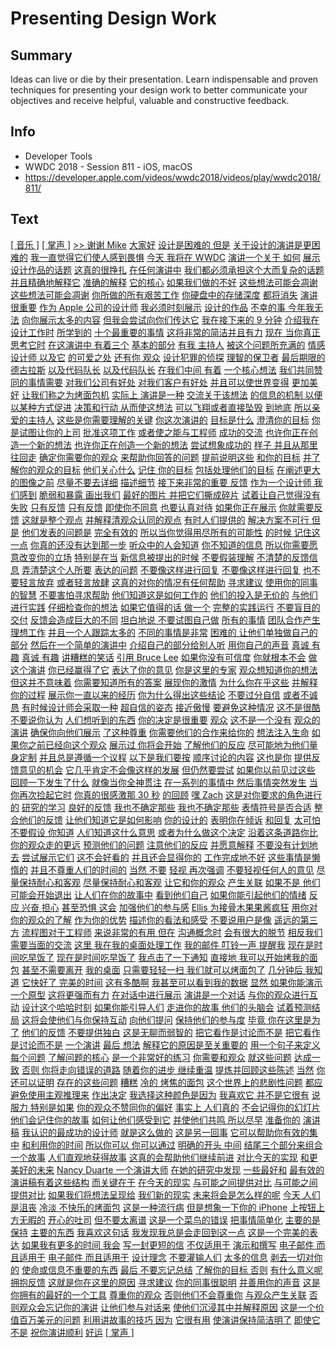 # Presenting Design Work

## Summary
Ideas can live or die by their presentation. Learn indispensable and proven techniques for presenting your design work to better communicate your objectives and receive helpful, valuable and constructive feedback.

## Info
* Developer Tools
* WWDC 2018 - Session 811 - iOS, macOS
* https://developer.apple.com/videos/wwdc2018/videos/play/wwdc2018/811/

## Text
 [[ 音乐 ]](https://developer.apple.com/videos/wwdc2018/videos/play/wwdc2018/811/?time=6) [[ 掌声 ]](https://developer.apple.com/videos/wwdc2018/videos/play/wwdc2018/811/?time=16) [&gt;&gt; 谢谢 Mike](https://developer.apple.com/videos/wwdc2018/videos/play/wwdc2018/811/?time=19) [大家好](https://developer.apple.com/videos/wwdc2018/videos/play/wwdc2018/811/?time=20) [设计是困难的 但是](https://developer.apple.com/videos/wwdc2018/videos/play/wwdc2018/811/?time=23) [关于设计的演讲是更困难的](https://developer.apple.com/videos/wwdc2018/videos/play/wwdc2018/811/?time=27) [我一直觉得它们使人感到畏惧](https://developer.apple.com/videos/wwdc2018/videos/play/wwdc2018/811/?time=30) [今天 我将在 WWDC](https://developer.apple.com/videos/wwdc2018/videos/play/wwdc2018/811/?time=34) [演讲一个关于 如何](https://developer.apple.com/videos/wwdc2018/videos/play/wwdc2018/811/?time=37) [展示设计作品的话题](https://developer.apple.com/videos/wwdc2018/videos/play/wwdc2018/811/?time=39) [这真的很挣扎](https://developer.apple.com/videos/wwdc2018/videos/play/wwdc2018/811/?time=41) [在任何演讲中](https://developer.apple.com/videos/wwdc2018/videos/play/wwdc2018/811/?time=46) [我们都必须承担这个大而复杂的话题](https://developer.apple.com/videos/wwdc2018/videos/play/wwdc2018/811/?time=48) [并且精确地解释它](https://developer.apple.com/videos/wwdc2018/videos/play/wwdc2018/811/?time=50) [准确的解释](https://developer.apple.com/videos/wwdc2018/videos/play/wwdc2018/811/?time=53) [它的核心](https://developer.apple.com/videos/wwdc2018/videos/play/wwdc2018/811/?time=54) [如果我们做的不好](https://developer.apple.com/videos/wwdc2018/videos/play/wwdc2018/811/?time=56) [这些想法可能会凋谢](https://developer.apple.com/videos/wwdc2018/videos/play/wwdc2018/811/?time=58) [这些想法可能会凋谢](https://developer.apple.com/videos/wwdc2018/videos/play/wwdc2018/811/?time=58) [你所做的所有艰苦工作](https://developer.apple.com/videos/wwdc2018/videos/play/wwdc2018/811/?time=61) [你硬盘中的存储深度](https://developer.apple.com/videos/wwdc2018/videos/play/wwdc2018/811/?time=63) [都将消失](https://developer.apple.com/videos/wwdc2018/videos/play/wwdc2018/811/?time=65) [演讲很重要](https://developer.apple.com/videos/wwdc2018/videos/play/wwdc2018/811/?time=67) [作为 Apple 公司的设计师](https://developer.apple.com/videos/wwdc2018/videos/play/wwdc2018/811/?time=69) [我必须时刻展示](https://developer.apple.com/videos/wwdc2018/videos/play/wwdc2018/811/?time=72) [设计的作品](https://developer.apple.com/videos/wwdc2018/videos/play/wwdc2018/811/?time=73) [不幸的事 今年我无法](https://developer.apple.com/videos/wwdc2018/videos/play/wwdc2018/811/?time=75) [向你展示太多的内容](https://developer.apple.com/videos/wwdc2018/videos/play/wwdc2018/811/?time=77) [但我会尝试向你们传达它](https://developer.apple.com/videos/wwdc2018/videos/play/wwdc2018/811/?time=79) [我在接下来的 9 分钟](https://developer.apple.com/videos/wwdc2018/videos/play/wwdc2018/811/?time=81) [介绍我在设计工作时](https://developer.apple.com/videos/wwdc2018/videos/play/wwdc2018/811/?time=83) [所学到的](https://developer.apple.com/videos/wwdc2018/videos/play/wwdc2018/811/?time=84) [十个最重要的事情](https://developer.apple.com/videos/wwdc2018/videos/play/wwdc2018/811/?time=87) [这将非常的简洁并且有力](https://developer.apple.com/videos/wwdc2018/videos/play/wwdc2018/811/?time=89) [现在 当你真正思考它时](https://developer.apple.com/videos/wwdc2018/videos/play/wwdc2018/811/?time=91) [在这演讲中 有着三个](https://developer.apple.com/videos/wwdc2018/videos/play/wwdc2018/811/?time=93) [基本的部分](https://developer.apple.com/videos/wwdc2018/videos/play/wwdc2018/811/?time=95) [有我 主持人](https://developer.apple.com/videos/wwdc2018/videos/play/wwdc2018/811/?time=98) [被这个问题所充满的](https://developer.apple.com/videos/wwdc2018/videos/play/wwdc2018/811/?time=101) [情感设计师 以及它](https://developer.apple.com/videos/wwdc2018/videos/play/wwdc2018/811/?time=104) [的可爱之处](https://developer.apple.com/videos/wwdc2018/videos/play/wwdc2018/811/?time=106) [还有你 观众](https://developer.apple.com/videos/wwdc2018/videos/play/wwdc2018/811/?time=108) [设计犯罪的侦探](https://developer.apple.com/videos/wwdc2018/videos/play/wwdc2018/811/?time=111) [理智的保卫者](https://developer.apple.com/videos/wwdc2018/videos/play/wwdc2018/811/?time=114) [最后期限的德古拉斯](https://developer.apple.com/videos/wwdc2018/videos/play/wwdc2018/811/?time=116) [以及代码队长](https://developer.apple.com/videos/wwdc2018/videos/play/wwdc2018/811/?time=118) [以及代码队长](https://developer.apple.com/videos/wwdc2018/videos/play/wwdc2018/811/?time=118) [在我们中间 有着](https://developer.apple.com/videos/wwdc2018/videos/play/wwdc2018/811/?time=121) [一个核心想法](https://developer.apple.com/videos/wwdc2018/videos/play/wwdc2018/811/?time=123) [我们共同赞同的事情需要](https://developer.apple.com/videos/wwdc2018/videos/play/wwdc2018/811/?time=125) [对我们公司有好处](https://developer.apple.com/videos/wwdc2018/videos/play/wwdc2018/811/?time=127) [对我们客户有好处](https://developer.apple.com/videos/wwdc2018/videos/play/wwdc2018/811/?time=129) [并且可以使世界变得](https://developer.apple.com/videos/wwdc2018/videos/play/wwdc2018/811/?time=131) [更加美好](https://developer.apple.com/videos/wwdc2018/videos/play/wwdc2018/811/?time=132) [让我们称之为烤面包机](https://developer.apple.com/videos/wwdc2018/videos/play/wwdc2018/811/?time=134) [实际上 演讲是一种](https://developer.apple.com/videos/wwdc2018/videos/play/wwdc2018/811/?time=137) [交流关于该想法](https://developer.apple.com/videos/wwdc2018/videos/play/wwdc2018/811/?time=139) [的信息的机制 以便](https://developer.apple.com/videos/wwdc2018/videos/play/wwdc2018/811/?time=142) [以某种方式促进](https://developer.apple.com/videos/wwdc2018/videos/play/wwdc2018/811/?time=144) [决策和行动 从而使这想法](https://developer.apple.com/videos/wwdc2018/videos/play/wwdc2018/811/?time=147) [可以飞翔或者直接坠毁](https://developer.apple.com/videos/wwdc2018/videos/play/wwdc2018/811/?time=149) [到地底](https://developer.apple.com/videos/wwdc2018/videos/play/wwdc2018/811/?time=153) [所以亲爱的主持人](https://developer.apple.com/videos/wwdc2018/videos/play/wwdc2018/811/?time=156) [这些是你需要理解的关键](https://developer.apple.com/videos/wwdc2018/videos/play/wwdc2018/811/?time=159) [你这次演讲的](https://developer.apple.com/videos/wwdc2018/videos/play/wwdc2018/811/?time=163) [目标是什么](https://developer.apple.com/videos/wwdc2018/videos/play/wwdc2018/811/?time=165) [澄清你的目标](https://developer.apple.com/videos/wwdc2018/videos/play/wwdc2018/811/?time=167) [你是试图让你的上司](https://developer.apple.com/videos/wwdc2018/videos/play/wwdc2018/811/?time=171) [批准这项工作](https://developer.apple.com/videos/wwdc2018/videos/play/wwdc2018/811/?time=172) [或者使之能与工程师](https://developer.apple.com/videos/wwdc2018/videos/play/wwdc2018/811/?time=175) [成功的交流](https://developer.apple.com/videos/wwdc2018/videos/play/wwdc2018/811/?time=177) [也许你正在创造一个新的想法](https://developer.apple.com/videos/wwdc2018/videos/play/wwdc2018/811/?time=179) [也许你正在创造一个新的想法](https://developer.apple.com/videos/wwdc2018/videos/play/wwdc2018/811/?time=179) [尝试想象成功的](https://developer.apple.com/videos/wwdc2018/videos/play/wwdc2018/811/?time=182) [样子 并且从那里](https://developer.apple.com/videos/wwdc2018/videos/play/wwdc2018/811/?time=184) [往回走](https://developer.apple.com/videos/wwdc2018/videos/play/wwdc2018/811/?time=186) [确定你需要你的观众](https://developer.apple.com/videos/wwdc2018/videos/play/wwdc2018/811/?time=188) [来帮助你回答的问题](https://developer.apple.com/videos/wwdc2018/videos/play/wwdc2018/811/?time=190) [提前说明这些](https://developer.apple.com/videos/wwdc2018/videos/play/wwdc2018/811/?time=193) [和你的目标](https://developer.apple.com/videos/wwdc2018/videos/play/wwdc2018/811/?time=195) [并了解你的观众的目标](https://developer.apple.com/videos/wwdc2018/videos/play/wwdc2018/811/?time=197) [他们关心什么](https://developer.apple.com/videos/wwdc2018/videos/play/wwdc2018/811/?time=202) [记住 你的目标](https://developer.apple.com/videos/wwdc2018/videos/play/wwdc2018/811/?time=204) [包括处理他们的目标](https://developer.apple.com/videos/wwdc2018/videos/play/wwdc2018/811/?time=205) [在阐述更大的图像之前](https://developer.apple.com/videos/wwdc2018/videos/play/wwdc2018/811/?time=210) [尽量不要去详细](https://developer.apple.com/videos/wwdc2018/videos/play/wwdc2018/811/?time=213) [描述细节](https://developer.apple.com/videos/wwdc2018/videos/play/wwdc2018/811/?time=216) [接下来非常的重要 反馈](https://developer.apple.com/videos/wwdc2018/videos/play/wwdc2018/811/?time=220) [作为一个设计师 我们感到](https://developer.apple.com/videos/wwdc2018/videos/play/wwdc2018/811/?time=224) [脆弱和暴露 画出我们](https://developer.apple.com/videos/wwdc2018/videos/play/wwdc2018/811/?time=227) [最好的图片 并把它们撕成碎片](https://developer.apple.com/videos/wwdc2018/videos/play/wwdc2018/811/?time=230) [试着让自己觉得没有失败](https://developer.apple.com/videos/wwdc2018/videos/play/wwdc2018/811/?time=234) [只有反馈](https://developer.apple.com/videos/wwdc2018/videos/play/wwdc2018/811/?time=239) [只有反馈](https://developer.apple.com/videos/wwdc2018/videos/play/wwdc2018/811/?time=239) [即使你不同意](https://developer.apple.com/videos/wwdc2018/videos/play/wwdc2018/811/?time=242) [也要认真对待](https://developer.apple.com/videos/wwdc2018/videos/play/wwdc2018/811/?time=245) [如果你正在展示](https://developer.apple.com/videos/wwdc2018/videos/play/wwdc2018/811/?time=245) [你就需要反馈](https://developer.apple.com/videos/wwdc2018/videos/play/wwdc2018/811/?time=248) [这就是整个观点](https://developer.apple.com/videos/wwdc2018/videos/play/wwdc2018/811/?time=249) [并解释清观众认同的观点](https://developer.apple.com/videos/wwdc2018/videos/play/wwdc2018/811/?time=255) [有时人们提供的](https://developer.apple.com/videos/wwdc2018/videos/play/wwdc2018/811/?time=257) [解决方案不可行 但是](https://developer.apple.com/videos/wwdc2018/videos/play/wwdc2018/811/?time=259) [他们发表的问题是](https://developer.apple.com/videos/wwdc2018/videos/play/wwdc2018/811/?time=261) [完全有效的](https://developer.apple.com/videos/wwdc2018/videos/play/wwdc2018/811/?time=263) [所以当你觉得用尽所有的可能性](https://developer.apple.com/videos/wwdc2018/videos/play/wwdc2018/811/?time=265) [的时候 记住这一点](https://developer.apple.com/videos/wwdc2018/videos/play/wwdc2018/811/?time=267) [你真的还没有达到那一步](https://developer.apple.com/videos/wwdc2018/videos/play/wwdc2018/811/?time=271) [听众中的人会知道](https://developer.apple.com/videos/wwdc2018/videos/play/wwdc2018/811/?time=275) [你不知道的信息](https://developer.apple.com/videos/wwdc2018/videos/play/wwdc2018/811/?time=276) [所以你需要愿意改变你的立场](https://developer.apple.com/videos/wwdc2018/videos/play/wwdc2018/811/?time=278) [特别是在当](https://developer.apple.com/videos/wwdc2018/videos/play/wwdc2018/811/?time=280) [新信息被提出的时候](https://developer.apple.com/videos/wwdc2018/videos/play/wwdc2018/811/?time=282) [不要假装理解](https://developer.apple.com/videos/wwdc2018/videos/play/wwdc2018/811/?time=288) [不清楚的反馈信息](https://developer.apple.com/videos/wwdc2018/videos/play/wwdc2018/811/?time=290) [弄清楚这个人所要](https://developer.apple.com/videos/wwdc2018/videos/play/wwdc2018/811/?time=294) [表达的问题](https://developer.apple.com/videos/wwdc2018/videos/play/wwdc2018/811/?time=297) [不要像这样进行回复](https://developer.apple.com/videos/wwdc2018/videos/play/wwdc2018/811/?time=299) [不要像这样进行回复](https://developer.apple.com/videos/wwdc2018/videos/play/wwdc2018/811/?time=299) [也不要轻言放弃](https://developer.apple.com/videos/wwdc2018/videos/play/wwdc2018/811/?time=303) [或者轻言放肆](https://developer.apple.com/videos/wwdc2018/videos/play/wwdc2018/811/?time=305) [这真的对你的情况有任何帮助](https://developer.apple.com/videos/wwdc2018/videos/play/wwdc2018/811/?time=307) [寻求建议](https://developer.apple.com/videos/wwdc2018/videos/play/wwdc2018/811/?time=310) [使用你的同事的智慧](https://developer.apple.com/videos/wwdc2018/videos/play/wwdc2018/811/?time=313) [不要害怕寻求帮助](https://developer.apple.com/videos/wwdc2018/videos/play/wwdc2018/811/?time=318) [他们知道这是如何工作的](https://developer.apple.com/videos/wwdc2018/videos/play/wwdc2018/811/?time=320) [他们的投入是无价的](https://developer.apple.com/videos/wwdc2018/videos/play/wwdc2018/811/?time=322) [与他们进行实践](https://developer.apple.com/videos/wwdc2018/videos/play/wwdc2018/811/?time=324) [仔细检查你的想法](https://developer.apple.com/videos/wwdc2018/videos/play/wwdc2018/811/?time=326) [如果它值得的话 做一个](https://developer.apple.com/videos/wwdc2018/videos/play/wwdc2018/811/?time=328) [完整的实践运行](https://developer.apple.com/videos/wwdc2018/videos/play/wwdc2018/811/?time=330) [不要盲目的交付](https://developer.apple.com/videos/wwdc2018/videos/play/wwdc2018/811/?time=331) [反馈会造成巨大的不同](https://developer.apple.com/videos/wwdc2018/videos/play/wwdc2018/811/?time=333) [坦白地说 不要试图自己做](https://developer.apple.com/videos/wwdc2018/videos/play/wwdc2018/811/?time=335) [所有的事情](https://developer.apple.com/videos/wwdc2018/videos/play/wwdc2018/811/?time=339) [团队合作产生理想工作](https://developer.apple.com/videos/wwdc2018/videos/play/wwdc2018/811/?time=341) [并且一个人跟踪太多的](https://developer.apple.com/videos/wwdc2018/videos/play/wwdc2018/811/?time=344) [不同的事情是非常](https://developer.apple.com/videos/wwdc2018/videos/play/wwdc2018/811/?time=347) [困难的 让他们单独做自己的部分](https://developer.apple.com/videos/wwdc2018/videos/play/wwdc2018/811/?time=348) [然后在一个简单的演讲中](https://developer.apple.com/videos/wwdc2018/videos/play/wwdc2018/811/?time=351) [介绍自己的部分给别人听](https://developer.apple.com/videos/wwdc2018/videos/play/wwdc2018/811/?time=353) [用你自己的声音](https://developer.apple.com/videos/wwdc2018/videos/play/wwdc2018/811/?time=356) [真诚 有趣](https://developer.apple.com/videos/wwdc2018/videos/play/wwdc2018/811/?time=358) [真诚 有趣](https://developer.apple.com/videos/wwdc2018/videos/play/wwdc2018/811/?time=358) [讲糟糕的笑话](https://developer.apple.com/videos/wwdc2018/videos/play/wwdc2018/811/?time=362) [引用 Bruce Lee](https://developer.apple.com/videos/wwdc2018/videos/play/wwdc2018/811/?time=363) [如果你没有可信度](https://developer.apple.com/videos/wwdc2018/videos/play/wwdc2018/811/?time=367) [你就根本不会](https://developer.apple.com/videos/wwdc2018/videos/play/wwdc2018/811/?time=368) [做这个演讲](https://developer.apple.com/videos/wwdc2018/videos/play/wwdc2018/811/?time=369) [你已经赢得了它](https://developer.apple.com/videos/wwdc2018/videos/play/wwdc2018/811/?time=370) [表达了你的意见](https://developer.apple.com/videos/wwdc2018/videos/play/wwdc2018/811/?time=373) [你是这里的专家](https://developer.apple.com/videos/wwdc2018/videos/play/wwdc2018/811/?time=375) [观众想知道你的想法](https://developer.apple.com/videos/wwdc2018/videos/play/wwdc2018/811/?time=377) [但这并不意味着](https://developer.apple.com/videos/wwdc2018/videos/play/wwdc2018/811/?time=378) [你需要知道所有的答案](https://developer.apple.com/videos/wwdc2018/videos/play/wwdc2018/811/?time=380) [展现你的激情](https://developer.apple.com/videos/wwdc2018/videos/play/wwdc2018/811/?time=383) [为什么你在乎这些](https://developer.apple.com/videos/wwdc2018/videos/play/wwdc2018/811/?time=385) [并解释你的过程](https://developer.apple.com/videos/wwdc2018/videos/play/wwdc2018/811/?time=388) [展示你一直以来的经历](https://developer.apple.com/videos/wwdc2018/videos/play/wwdc2018/811/?time=390) [你为什么得出这些结论](https://developer.apple.com/videos/wwdc2018/videos/play/wwdc2018/811/?time=391) [不要过分自信](https://developer.apple.com/videos/wwdc2018/videos/play/wwdc2018/811/?time=396) [或者不诚恳](https://developer.apple.com/videos/wwdc2018/videos/play/wwdc2018/811/?time=400) [有时候设计师会采取一种](https://developer.apple.com/videos/wwdc2018/videos/play/wwdc2018/811/?time=401) [超自信的姿态](https://developer.apple.com/videos/wwdc2018/videos/play/wwdc2018/811/?time=403) [接近傲慢](https://developer.apple.com/videos/wwdc2018/videos/play/wwdc2018/811/?time=405) [要避免这种情况](https://developer.apple.com/videos/wwdc2018/videos/play/wwdc2018/811/?time=407) [这不是很酷](https://developer.apple.com/videos/wwdc2018/videos/play/wwdc2018/811/?time=408) [不要说你认为](https://developer.apple.com/videos/wwdc2018/videos/play/wwdc2018/811/?time=410) [人们想听到的东西](https://developer.apple.com/videos/wwdc2018/videos/play/wwdc2018/811/?time=412) [你的决定是很重要](https://developer.apple.com/videos/wwdc2018/videos/play/wwdc2018/811/?time=414) [观众](https://developer.apple.com/videos/wwdc2018/videos/play/wwdc2018/811/?time=418) [这不是一个没有](https://developer.apple.com/videos/wwdc2018/videos/play/wwdc2018/811/?time=420) [观众的演讲](https://developer.apple.com/videos/wwdc2018/videos/play/wwdc2018/811/?time=422) [确保你向他们展示](https://developer.apple.com/videos/wwdc2018/videos/play/wwdc2018/811/?time=423) [了这种尊重](https://developer.apple.com/videos/wwdc2018/videos/play/wwdc2018/811/?time=425) [你需要他们的合作来给你的](https://developer.apple.com/videos/wwdc2018/videos/play/wwdc2018/811/?time=426) [想法注入生命](https://developer.apple.com/videos/wwdc2018/videos/play/wwdc2018/811/?time=428) [如果你之前已经向这个观众](https://developer.apple.com/videos/wwdc2018/videos/play/wwdc2018/811/?time=430) [展示过 你将会开始](https://developer.apple.com/videos/wwdc2018/videos/play/wwdc2018/811/?time=432) [了解他们的反应](https://developer.apple.com/videos/wwdc2018/videos/play/wwdc2018/811/?time=434) [尽可能地为他们量身定制](https://developer.apple.com/videos/wwdc2018/videos/play/wwdc2018/811/?time=438) [并且总是遵循一个议程](https://developer.apple.com/videos/wwdc2018/videos/play/wwdc2018/811/?time=439) [以下是我们要按](https://developer.apple.com/videos/wwdc2018/videos/play/wwdc2018/811/?time=443) [顺序讨论的内容](https://developer.apple.com/videos/wwdc2018/videos/play/wwdc2018/811/?time=444) [这也是你](https://developer.apple.com/videos/wwdc2018/videos/play/wwdc2018/811/?time=446) [提供反馈意见的机会](https://developer.apple.com/videos/wwdc2018/videos/play/wwdc2018/811/?time=448) [它几乎肯定不会像这样的发展](https://developer.apple.com/videos/wwdc2018/videos/play/wwdc2018/811/?time=452) [但仍然要尝试](https://developer.apple.com/videos/wwdc2018/videos/play/wwdc2018/811/?time=454) [如果你以前见过这些](https://developer.apple.com/videos/wwdc2018/videos/play/wwdc2018/811/?time=458) [回顾一下发生了什么](https://developer.apple.com/videos/wwdc2018/videos/play/wwdc2018/811/?time=460) [就像当你全神贯注](https://developer.apple.com/videos/wwdc2018/videos/play/wwdc2018/811/?time=462) [在一系列的事情中 然后事情突然发生](https://developer.apple.com/videos/wwdc2018/videos/play/wwdc2018/811/?time=463) [当你再次捡起它时](https://developer.apple.com/videos/wwdc2018/videos/play/wwdc2018/811/?time=465) [你真的很感激那 30 秒](https://developer.apple.com/videos/wwdc2018/videos/play/wwdc2018/811/?time=467) [的回顾](https://developer.apple.com/videos/wwdc2018/videos/play/wwdc2018/811/?time=468) [嘿 Zach](https://developer.apple.com/videos/wwdc2018/videos/play/wwdc2018/811/?time=471) [这是对你要求的角色进行的](https://developer.apple.com/videos/wwdc2018/videos/play/wwdc2018/811/?time=473) [研究的学习](https://developer.apple.com/videos/wwdc2018/videos/play/wwdc2018/811/?time=475) [良好的反馈](https://developer.apple.com/videos/wwdc2018/videos/play/wwdc2018/811/?time=478) [我也不确定那些](https://developer.apple.com/videos/wwdc2018/videos/play/wwdc2018/811/?time=479) [我也不确定那些](https://developer.apple.com/videos/wwdc2018/videos/play/wwdc2018/811/?time=479) [表情符号是否合适](https://developer.apple.com/videos/wwdc2018/videos/play/wwdc2018/811/?time=481) [整合他们的反馈](https://developer.apple.com/videos/wwdc2018/videos/play/wwdc2018/811/?time=483) [让他们知道它是如何影响](https://developer.apple.com/videos/wwdc2018/videos/play/wwdc2018/811/?time=485) [你的设计的](https://developer.apple.com/videos/wwdc2018/videos/play/wwdc2018/811/?time=486) [表明你在倾诉](https://developer.apple.com/videos/wwdc2018/videos/play/wwdc2018/811/?time=488) [和回复](https://developer.apple.com/videos/wwdc2018/videos/play/wwdc2018/811/?time=490) [太可怕](https://developer.apple.com/videos/wwdc2018/videos/play/wwdc2018/811/?time=496) [不要假设 你知道](https://developer.apple.com/videos/wwdc2018/videos/play/wwdc2018/811/?time=499) [人们知道这什么意思](https://developer.apple.com/videos/wwdc2018/videos/play/wwdc2018/811/?time=504) [或者为什么做这个决定](https://developer.apple.com/videos/wwdc2018/videos/play/wwdc2018/811/?time=506) [沿着这条道路你比](https://developer.apple.com/videos/wwdc2018/videos/play/wwdc2018/811/?time=508) [你的观众走的更远](https://developer.apple.com/videos/wwdc2018/videos/play/wwdc2018/811/?time=509) [预测他们的问题](https://developer.apple.com/videos/wwdc2018/videos/play/wwdc2018/811/?time=511) [注意他们的反应](https://developer.apple.com/videos/wwdc2018/videos/play/wwdc2018/811/?time=513) [并愿意解释](https://developer.apple.com/videos/wwdc2018/videos/play/wwdc2018/811/?time=514) [不要没有计划地去](https://developer.apple.com/videos/wwdc2018/videos/play/wwdc2018/811/?time=517) [尝试展示它们](https://developer.apple.com/videos/wwdc2018/videos/play/wwdc2018/811/?time=519) [这不会好看的](https://developer.apple.com/videos/wwdc2018/videos/play/wwdc2018/811/?time=520) [并且还会显得你的](https://developer.apple.com/videos/wwdc2018/videos/play/wwdc2018/811/?time=522) [工作完成地不好](https://developer.apple.com/videos/wwdc2018/videos/play/wwdc2018/811/?time=524) [这些事情是懒惰的](https://developer.apple.com/videos/wwdc2018/videos/play/wwdc2018/811/?time=526) [并且不尊重人们的时间的](https://developer.apple.com/videos/wwdc2018/videos/play/wwdc2018/811/?time=528) [当然 不要](https://developer.apple.com/videos/wwdc2018/videos/play/wwdc2018/811/?time=530) [轻视 再次强调](https://developer.apple.com/videos/wwdc2018/videos/play/wwdc2018/811/?time=533) [不要轻视任何人的意见](https://developer.apple.com/videos/wwdc2018/videos/play/wwdc2018/811/?time=535) [尽量保持耐心和客观](https://developer.apple.com/videos/wwdc2018/videos/play/wwdc2018/811/?time=538) [尽量保持耐心和客观](https://developer.apple.com/videos/wwdc2018/videos/play/wwdc2018/811/?time=538) [让它和你的观众](https://developer.apple.com/videos/wwdc2018/videos/play/wwdc2018/811/?time=545) [产生关联](https://developer.apple.com/videos/wwdc2018/videos/play/wwdc2018/811/?time=548) [如果不是 他们可能会开始退出](https://developer.apple.com/videos/wwdc2018/videos/play/wwdc2018/811/?time=548) [让人们在你的故事中](https://developer.apple.com/videos/wwdc2018/videos/play/wwdc2018/811/?time=551) [看到他们自己](https://developer.apple.com/videos/wwdc2018/videos/play/wwdc2018/811/?time=553) [如果你能引起他们的情绪](https://developer.apple.com/videos/wwdc2018/videos/play/wwdc2018/811/?time=555) [反应 兴奋 担心](https://developer.apple.com/videos/wwdc2018/videos/play/wwdc2018/811/?time=557) [甚至恐惧 这会](https://developer.apple.com/videos/wwdc2018/videos/play/wwdc2018/811/?time=559) [加强他们的参与感](https://developer.apple.com/videos/wwdc2018/videos/play/wwdc2018/811/?time=562) [Ellis 为接骨木果果酱疯狂](https://developer.apple.com/videos/wwdc2018/videos/play/wwdc2018/811/?time=564) [用你对你的观众的了解](https://developer.apple.com/videos/wwdc2018/videos/play/wwdc2018/811/?time=568) [作为你的优势](https://developer.apple.com/videos/wwdc2018/videos/play/wwdc2018/811/?time=570) [描述你的看法和感受](https://developer.apple.com/videos/wwdc2018/videos/play/wwdc2018/811/?time=574) [不要说用户是像](https://developer.apple.com/videos/wwdc2018/videos/play/wwdc2018/811/?time=577) [遥远的第三方](https://developer.apple.com/videos/wwdc2018/videos/play/wwdc2018/811/?time=579) [流程图对于工程师](https://developer.apple.com/videos/wwdc2018/videos/play/wwdc2018/811/?time=581) [来说非常的有用 但在](https://developer.apple.com/videos/wwdc2018/videos/play/wwdc2018/811/?time=583) [沟通概念时](https://developer.apple.com/videos/wwdc2018/videos/play/wwdc2018/811/?time=585) [会有很大的脱节](https://developer.apple.com/videos/wwdc2018/videos/play/wwdc2018/811/?time=587) [相反我们需要当面的交流](https://developer.apple.com/videos/wwdc2018/videos/play/wwdc2018/811/?time=589) [这里 我在我的桌面处理工作](https://developer.apple.com/videos/wwdc2018/videos/play/wwdc2018/811/?time=592) [我的邮件 叮铃一声 提醒我](https://developer.apple.com/videos/wwdc2018/videos/play/wwdc2018/811/?time=595) [现在是时间吃早饭了](https://developer.apple.com/videos/wwdc2018/videos/play/wwdc2018/811/?time=597) [现在是时间吃早饭了](https://developer.apple.com/videos/wwdc2018/videos/play/wwdc2018/811/?time=597) [我点击了一下通知](https://developer.apple.com/videos/wwdc2018/videos/play/wwdc2018/811/?time=600) [直接地 我可以开始烤我的面包](https://developer.apple.com/videos/wwdc2018/videos/play/wwdc2018/811/?time=603) [甚至不需要离开](https://developer.apple.com/videos/wwdc2018/videos/play/wwdc2018/811/?time=605) [我的桌面](https://developer.apple.com/videos/wwdc2018/videos/play/wwdc2018/811/?time=606) [只需要轻轻一扫 我们就可以烤面包了](https://developer.apple.com/videos/wwdc2018/videos/play/wwdc2018/811/?time=608) [几分钟后 我知道](https://developer.apple.com/videos/wwdc2018/videos/play/wwdc2018/811/?time=611) [它快好了 完美的时间](https://developer.apple.com/videos/wwdc2018/videos/play/wwdc2018/811/?time=613) [这有多酷啊](https://developer.apple.com/videos/wwdc2018/videos/play/wwdc2018/811/?time=617) [我甚至可以看到我的数据](https://developer.apple.com/videos/wwdc2018/videos/play/wwdc2018/811/?time=618) [显然 如果你能演示一个原型](https://developer.apple.com/videos/wwdc2018/videos/play/wwdc2018/811/?time=621) [这将更强而有力](https://developer.apple.com/videos/wwdc2018/videos/play/wwdc2018/811/?time=624) [在对话中进行展示](https://developer.apple.com/videos/wwdc2018/videos/play/wwdc2018/811/?time=627) [演讲是一个对话](https://developer.apple.com/videos/wwdc2018/videos/play/wwdc2018/811/?time=629) [与你的观众进行互动](https://developer.apple.com/videos/wwdc2018/videos/play/wwdc2018/811/?time=632) [设计这个哈哈时刻](https://developer.apple.com/videos/wwdc2018/videos/play/wwdc2018/811/?time=634) [如果你能引导人们](https://developer.apple.com/videos/wwdc2018/videos/play/wwdc2018/811/?time=637) [走进你的故事 他们的头脑会](https://developer.apple.com/videos/wwdc2018/videos/play/wwdc2018/811/?time=639) [试着预测结局](https://developer.apple.com/videos/wwdc2018/videos/play/wwdc2018/811/?time=641) [这将会使他们与你保持互动](https://developer.apple.com/videos/wwdc2018/videos/play/wwdc2018/811/?time=643) [向他们提问](https://developer.apple.com/videos/wwdc2018/videos/play/wwdc2018/811/?time=645) [保持他们的参与度](https://developer.apple.com/videos/wwdc2018/videos/play/wwdc2018/811/?time=646) [毕竟 你在这里是为了](https://developer.apple.com/videos/wwdc2018/videos/play/wwdc2018/811/?time=648) [他们的反馈](https://developer.apple.com/videos/wwdc2018/videos/play/wwdc2018/811/?time=649) [不要提供独白](https://developer.apple.com/videos/wwdc2018/videos/play/wwdc2018/811/?time=651) [这是无聊而弱智的](https://developer.apple.com/videos/wwdc2018/videos/play/wwdc2018/811/?time=656) [把它看作是讨论而不是](https://developer.apple.com/videos/wwdc2018/videos/play/wwdc2018/811/?time=659) [把它看作是讨论而不是](https://developer.apple.com/videos/wwdc2018/videos/play/wwdc2018/811/?time=659) [一个演讲](https://developer.apple.com/videos/wwdc2018/videos/play/wwdc2018/811/?time=661) [最后 想法](https://developer.apple.com/videos/wwdc2018/videos/play/wwdc2018/811/?time=662) [解释它的原因是至关重要的](https://developer.apple.com/videos/wwdc2018/videos/play/wwdc2018/811/?time=666) [用一个句子来定义](https://developer.apple.com/videos/wwdc2018/videos/play/wwdc2018/811/?time=670) [每个问题](https://developer.apple.com/videos/wwdc2018/videos/play/wwdc2018/811/?time=672) [了解问题的核心](https://developer.apple.com/videos/wwdc2018/videos/play/wwdc2018/811/?time=674) [是一个非常好的练习](https://developer.apple.com/videos/wwdc2018/videos/play/wwdc2018/811/?time=675) [你需要和观众](https://developer.apple.com/videos/wwdc2018/videos/play/wwdc2018/811/?time=678) [就这些问题](https://developer.apple.com/videos/wwdc2018/videos/play/wwdc2018/811/?time=680) [达成一致](https://developer.apple.com/videos/wwdc2018/videos/play/wwdc2018/811/?time=681) [否则 你将走向错误的道路](https://developer.apple.com/videos/wwdc2018/videos/play/wwdc2018/811/?time=682) [随着你的进步 继续重温](https://developer.apple.com/videos/wwdc2018/videos/play/wwdc2018/811/?time=686) [提炼并回顾这些陈述](https://developer.apple.com/videos/wwdc2018/videos/play/wwdc2018/811/?time=689) [当然](https://developer.apple.com/videos/wwdc2018/videos/play/wwdc2018/811/?time=690) [你还可以证明](https://developer.apple.com/videos/wwdc2018/videos/play/wwdc2018/811/?time=694) [存在的这些问题](https://developer.apple.com/videos/wwdc2018/videos/play/wwdc2018/811/?time=696) [糟糕](https://developer.apple.com/videos/wwdc2018/videos/play/wwdc2018/811/?time=699) [冷的 烤焦的面包](https://developer.apple.com/videos/wwdc2018/videos/play/wwdc2018/811/?time=700) [这个世界上的悲剧性问题](https://developer.apple.com/videos/wwdc2018/videos/play/wwdc2018/811/?time=702) [都应避免使用主观推理来](https://developer.apple.com/videos/wwdc2018/videos/play/wwdc2018/811/?time=706) [作出决定](https://developer.apple.com/videos/wwdc2018/videos/play/wwdc2018/811/?time=709) [我选择这种颜色是因为](https://developer.apple.com/videos/wwdc2018/videos/play/wwdc2018/811/?time=711) [我喜欢它 并不是它很有](https://developer.apple.com/videos/wwdc2018/videos/play/wwdc2018/811/?time=713) [说服力 特别是如果](https://developer.apple.com/videos/wwdc2018/videos/play/wwdc2018/811/?time=715) [你的观众不赞同你的偏好](https://developer.apple.com/videos/wwdc2018/videos/play/wwdc2018/811/?time=717) [事实上 人们真的](https://developer.apple.com/videos/wwdc2018/videos/play/wwdc2018/811/?time=720) [不会记得你的幻灯片](https://developer.apple.com/videos/wwdc2018/videos/play/wwdc2018/811/?time=723) [他们会记住你的故事](https://developer.apple.com/videos/wwdc2018/videos/play/wwdc2018/811/?time=726) [如何让他们感受到它](https://developer.apple.com/videos/wwdc2018/videos/play/wwdc2018/811/?time=727) [并使他们共鸣 所以尽早](https://developer.apple.com/videos/wwdc2018/videos/play/wwdc2018/811/?time=729) [准备你的](https://developer.apple.com/videos/wwdc2018/videos/play/wwdc2018/811/?time=733) [演讲稿](https://developer.apple.com/videos/wwdc2018/videos/play/wwdc2018/811/?time=735) [我认识的最成功的设计师](https://developer.apple.com/videos/wwdc2018/videos/play/wwdc2018/811/?time=736) [就是这么做的](https://developer.apple.com/videos/wwdc2018/videos/play/wwdc2018/811/?time=738) [这是另一回事](https://developer.apple.com/videos/wwdc2018/videos/play/wwdc2018/811/?time=740) [它可以帮助你有效的集中](https://developer.apple.com/videos/wwdc2018/videos/play/wwdc2018/811/?time=741) [和利用你的时间](https://developer.apple.com/videos/wwdc2018/videos/play/wwdc2018/811/?time=743) [所以你可以 你可以通过](https://developer.apple.com/videos/wwdc2018/videos/play/wwdc2018/811/?time=745) [明确的开头 中间](https://developer.apple.com/videos/wwdc2018/videos/play/wwdc2018/811/?time=747) [结尾三个部分来组合一个故事](https://developer.apple.com/videos/wwdc2018/videos/play/wwdc2018/811/?time=749) [人们直观地获得故事](https://developer.apple.com/videos/wwdc2018/videos/play/wwdc2018/811/?time=752) [这真的会帮助他们继续前进](https://developer.apple.com/videos/wwdc2018/videos/play/wwdc2018/811/?time=756) [对比今天的实现](https://developer.apple.com/videos/wwdc2018/videos/play/wwdc2018/811/?time=759) [和更美好的未来](https://developer.apple.com/videos/wwdc2018/videos/play/wwdc2018/811/?time=762) [Nancy Duarte 一个演讲大师](https://developer.apple.com/videos/wwdc2018/videos/play/wwdc2018/811/?time=763) [在她的研究中发现](https://developer.apple.com/videos/wwdc2018/videos/play/wwdc2018/811/?time=767) [一些最好和](https://developer.apple.com/videos/wwdc2018/videos/play/wwdc2018/811/?time=769) [最有效的](https://developer.apple.com/videos/wwdc2018/videos/play/wwdc2018/811/?time=771) [演讲稿有着这些结构](https://developer.apple.com/videos/wwdc2018/videos/play/wwdc2018/811/?time=772) [而关键在于](https://developer.apple.com/videos/wwdc2018/videos/play/wwdc2018/811/?time=774) [在今天的现实](https://developer.apple.com/videos/wwdc2018/videos/play/wwdc2018/811/?time=777) [与可能之间提供对比](https://developer.apple.com/videos/wwdc2018/videos/play/wwdc2018/811/?time=779) [与可能之间提供对比](https://developer.apple.com/videos/wwdc2018/videos/play/wwdc2018/811/?time=779) [如果我们将想法呈现给](https://developer.apple.com/videos/wwdc2018/videos/play/wwdc2018/811/?time=782) [我们新的现实](https://developer.apple.com/videos/wwdc2018/videos/play/wwdc2018/811/?time=785) [未来将会是怎么样的呢](https://developer.apple.com/videos/wwdc2018/videos/play/wwdc2018/811/?time=787) [今天 人们是沮丧](https://developer.apple.com/videos/wwdc2018/videos/play/wwdc2018/811/?time=790) [冷淡 不快乐的烤面包](https://developer.apple.com/videos/wwdc2018/videos/play/wwdc2018/811/?time=793) [这是一种流行病](https://developer.apple.com/videos/wwdc2018/videos/play/wwdc2018/811/?time=796) [但是想象一下你的 iPhone](https://developer.apple.com/videos/wwdc2018/videos/play/wwdc2018/811/?time=798) [上按钮上方无暇的](https://developer.apple.com/videos/wwdc2018/videos/play/wwdc2018/811/?time=800) [开心的吐司](https://developer.apple.com/videos/wwdc2018/videos/play/wwdc2018/811/?time=802) [但不要太离谱](https://developer.apple.com/videos/wwdc2018/videos/play/wwdc2018/811/?time=805) [这是一个菜鸟的错误](https://developer.apple.com/videos/wwdc2018/videos/play/wwdc2018/811/?time=808) [把事情简单化](https://developer.apple.com/videos/wwdc2018/videos/play/wwdc2018/811/?time=812) [主要的是保持](https://developer.apple.com/videos/wwdc2018/videos/play/wwdc2018/811/?time=815) [主要的东西](https://developer.apple.com/videos/wwdc2018/videos/play/wwdc2018/811/?time=817) [我喜欢这句话](https://developer.apple.com/videos/wwdc2018/videos/play/wwdc2018/811/?time=823) [我发现我总是会走回到这一点](https://developer.apple.com/videos/wwdc2018/videos/play/wwdc2018/811/?time=824) [这是一个完美的表达](https://developer.apple.com/videos/wwdc2018/videos/play/wwdc2018/811/?time=827) [如果我有更多的时间 我会](https://developer.apple.com/videos/wwdc2018/videos/play/wwdc2018/811/?time=829) [写一封更短的信](https://developer.apple.com/videos/wwdc2018/videos/play/wwdc2018/811/?time=831) [不仅适用于](https://developer.apple.com/videos/wwdc2018/videos/play/wwdc2018/811/?time=833) [演示和撰写](https://developer.apple.com/videos/wwdc2018/videos/play/wwdc2018/811/?time=835) [电子邮件 而且适用于](https://developer.apple.com/videos/wwdc2018/videos/play/wwdc2018/811/?time=838) [电子邮件 而且适用于](https://developer.apple.com/videos/wwdc2018/videos/play/wwdc2018/811/?time=838) [设计理念](https://developer.apple.com/videos/wwdc2018/videos/play/wwdc2018/811/?time=840) [不要灌输人们](https://developer.apple.com/videos/wwdc2018/videos/play/wwdc2018/811/?time=842) [太多的信息](https://developer.apple.com/videos/wwdc2018/videos/play/wwdc2018/811/?time=844) [剥去一切对你的](https://developer.apple.com/videos/wwdc2018/videos/play/wwdc2018/811/?time=846) [使命或信息不重要的东西](https://developer.apple.com/videos/wwdc2018/videos/play/wwdc2018/811/?time=848) [最后 不要忘记总结](https://developer.apple.com/videos/wwdc2018/videos/play/wwdc2018/811/?time=851) [了解你的目标 否则](https://developer.apple.com/videos/wwdc2018/videos/play/wwdc2018/811/?time=856) [有什么意义呢](https://developer.apple.com/videos/wwdc2018/videos/play/wwdc2018/811/?time=859) [拥抱反馈](https://developer.apple.com/videos/wwdc2018/videos/play/wwdc2018/811/?time=861) [这就是你在这里的原因](https://developer.apple.com/videos/wwdc2018/videos/play/wwdc2018/811/?time=862) [寻求建议](https://developer.apple.com/videos/wwdc2018/videos/play/wwdc2018/811/?time=865) [你的同事很聪明](https://developer.apple.com/videos/wwdc2018/videos/play/wwdc2018/811/?time=866) [并善用你的声音](https://developer.apple.com/videos/wwdc2018/videos/play/wwdc2018/811/?time=868) [这是你拥有的最好的一个工具](https://developer.apple.com/videos/wwdc2018/videos/play/wwdc2018/811/?time=870) [尊重你的观众](https://developer.apple.com/videos/wwdc2018/videos/play/wwdc2018/811/?time=873) [否则他们不会尊重你](https://developer.apple.com/videos/wwdc2018/videos/play/wwdc2018/811/?time=875) [与观众产生关联](https://developer.apple.com/videos/wwdc2018/videos/play/wwdc2018/811/?time=877) [否则观众会忘记你的演讲](https://developer.apple.com/videos/wwdc2018/videos/play/wwdc2018/811/?time=879) [让他们参与对话来](https://developer.apple.com/videos/wwdc2018/videos/play/wwdc2018/811/?time=881) [使他们沉浸其中并解释原因](https://developer.apple.com/videos/wwdc2018/videos/play/wwdc2018/811/?time=885) [这是一个价值百万美元的问题](https://developer.apple.com/videos/wwdc2018/videos/play/wwdc2018/811/?time=888) [利用讲故事的技巧 因为](https://developer.apple.com/videos/wwdc2018/videos/play/wwdc2018/811/?time=890) [它很有用](https://developer.apple.com/videos/wwdc2018/videos/play/wwdc2018/811/?time=892) [使演讲保持简洁明了](https://developer.apple.com/videos/wwdc2018/videos/play/wwdc2018/811/?time=893) [即使它不是](https://developer.apple.com/videos/wwdc2018/videos/play/wwdc2018/811/?time=896) [祝你演讲顺利](https://developer.apple.com/videos/wwdc2018/videos/play/wwdc2018/811/?time=896) [好运](https://developer.apple.com/videos/wwdc2018/videos/play/wwdc2018/811/?time=898) [[ 掌声 ]](https://developer.apple.com/videos/wwdc2018/videos/play/wwdc2018/811/?time=899)